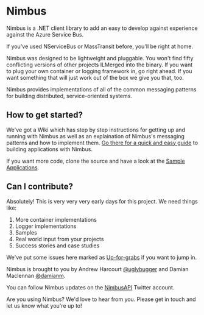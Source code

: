 # Nimbus
Nimbus is a .NET client library to add an easy to develop against experience against the Azure Service Bus.

If you've used NServiceBus or MassTransit before, you'll be right at home.

Nimbus was designed to be lightweight and pluggable. You won't find fifty conflicting versions of other projects ILMerged into the binary. If you want to plug your own container or logging framework in, go right ahead. If you
want something that will just work out of the box we give you that, too.

Nimbus provides implementations of all of the common messaging patterns for building distributed, service-oriented systems.

## How to get started?

We've got a Wiki which has step by step instructions for getting up and running with Nimbus as well as an explaination of Nimbus's messaging patterns and how to implement them. [Go there for a quick and easy guide](https://github.com/DamianMac/Nimbus/wiki) to building applications with Nimbus.

If you want more code, clone the source and have a look at the [Sample Applications](https://github.com/DamianMac/Nimbus/tree/master/src/Samples).


## Can I contribute?
Absolutely! This is very very very early days for this project. We need things
like:

1.  More container implementations
1.  Logger implementations
1.  Samples
1.  Real world input from your projects
2.  Success stories and case studies

We've put some issues here marked as [Up-for-grabs][4] if you want to jump in.

Nimbus is brought to you by Andrew Harcourt [@uglybugger][1] and Damian Maclennan [@damianm][2].

You can follow Nimbus updates on the [NimbusAPI][3] Twitter account.

Are you using Nimbus? We'd love to hear from you. Please get in touch and let us know what you're up to!

[1]: <http://twitter.com/uglybugger>

[2]: <http://twitter.com/damianm>

[3]: <http://twitter.com/NimbusAPI>

[4]: <https://github.com/DamianMac/Nimbus/issues?labels=up-for-grabs&page=1&state=open>
